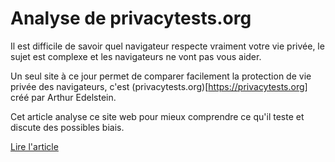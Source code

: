 # Analyse de privacytests.org


<!--more-->

Il est difficile de savoir quel navigateur respecte vraiment votre vie privée, le sujet est complexe et les navigateurs ne vont pas vous aider.

Un seul site à ce jour permet de comparer facilement la protection de vie privée des navigateurs, c'est (privacytests.org)[https://privacytests.org] créé par Arthur Edelstein.

Cet article analyse ce site web pour mieux comprendre ce qu'il teste et discute des possibles biais.

[Lire l'article](overviewOfPrivacyTests.pdf)

